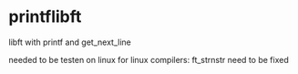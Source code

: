 # printflibft
libft with printf and get_next_line

needed to be testen on linux
for linux compilers:
ft_strnstr need to be fixed
